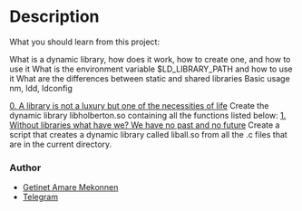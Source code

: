 # Description
What you should learn from this project:

What is a dynamic library, how does it work, how to create one, and how to use it What is the environment variable $LD_LIBRARY_PATH and how to use it What are the differences between static and shared libraries Basic usage nm, ldd, ldconfig

[0. A library is not a luxury but one of the necessities of life](https://github.com/getinet1221/alx-low_level_programming/blob/master/0x18-dynamic_libraries/libdynamic.so)
Create the dynamic library libholberton.so containing all the functions listed below:
[1. Without libraries what have we? We have no past and no future](https://github.com/getinet1221/alx-low_level_programming/blob/master/0x18-dynamic_libraries/libdynamic.so)
Create a script that creates a dynamic library called liball.so from all the .c files that are in the current directory.

### Author
- [Getinet Amare Mekonnen](https://www.github.com/getinet1221)
- [Telegram](https://t.me/gama2112)
